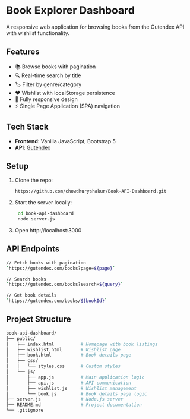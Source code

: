 # Book Explorer Dashboard  

A responsive web application for browsing books from the Gutendex API with wishlist functionality.  

## Features

- 📚 Browse books with pagination
- 🔍 Real-time search by title
- 🏷️ Filter by genre/category
- ❤️ Wishlist with localStorage persistence
- 📱 Fully responsive design
- ⚡ Single Page Application (SPA) navigation

## Tech Stack

- **Frontend**: Vanilla JavaScript, Bootstrap 5
- **API**: [Gutendex](https://gutendex.com/)

## Setup  
1. Clone the repo:
   ```bash
   https://github.com/chowdhuryshakur/Book-API-Dashboard.git
   ```

2. Start the server locally:
   ```bash
    cd book-api-dashboard
    node server.js
   ```
3. Open http://localhost:3000

## API Endpoints
```bash
// Fetch books with pagination
`https://gutendex.com/books?page=${page}`

// Search books
`https://gutendex.com/books?search=${query}`

// Get book details
`https://gutendex.com/books/${bookId}`
```

## Project Structure
```bash
book-api-dashboard/
├── public/
│   ├── index.html          # Homepage with book listings
│   ├── wishlist.html       # Wishlist page
│   ├── book.html           # Book details page
│   ├── css/
│   │   └── styles.css      # Custom styles
│   └── js/
│       ├── app.js          # Main application logic
│       ├── api.js          # API communication
│       ├── wishlist.js     # Wishlist management
│       └── book.js         # Book details page logic
├── server.js               # Node.js server
├── README.md               # Project documentation
└── .gitignore
```

